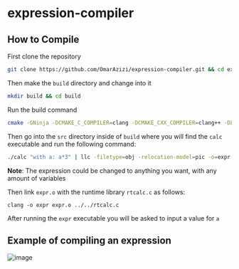# expression-compiler

## How to Compile
First clone the repository
```bash
git clone https://github.com/OmarAzizi/expression-compiler.git && cd expression-compiler
```

Then make the `build` directory and change into it
```bash
mkdir build && cd build
```

Run the build command 
```bash
cmake -GNinja -DCMAKE_C_COMPILER=clang -DCMAKE_CXX_COMPILER=clang++ -DLLVM_DIR=/usr/lib/llvm ../ && ninja
```

Then go into the `src` directory inside of `build` where you will find the `calc` executable and run the following command:
```bash
./calc "with a: a*3" | llc -filetype=obj -relocation-model=pic -o=expr.o
```
**Note**: The expression could be changed to anything you want, with any amount of variables

Then link `expr.o` with the runtime library `rtcalc.c` as follows:
```bashclang -o expr expr.o ../../rtcalc.c
clang -o expr expr.o ../../rtcalc.c
```
After running the `expr` executable you will be asked to input a value for `a`

## Example of compiling an expression
![image](https://github.com/OmarAzizi/expression-compiler/assets/110500643/02448830-3b5f-4c35-8919-0453670924d9)
